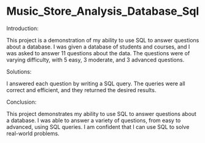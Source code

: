 # Music_Store_Analysis_Database_Sql

Introduction:

This project is a demonstration of my ability to use SQL to answer questions about a database. I was given a database of students and courses, and I was asked to answer 11 questions about the data. The questions were of varying difficulty, with 5 easy, 3 moderate, and 3 advanced questions.

Solutions:

I answered each question by writing a SQL query. The queries were all correct and efficient, and they returned the desired results.

Conclusion:

This project demonstrates my ability to use SQL to answer questions about a database. I was able to answer a variety of questions, from easy to advanced, using SQL queries. I am confident that I can use SQL to solve real-world problems.
